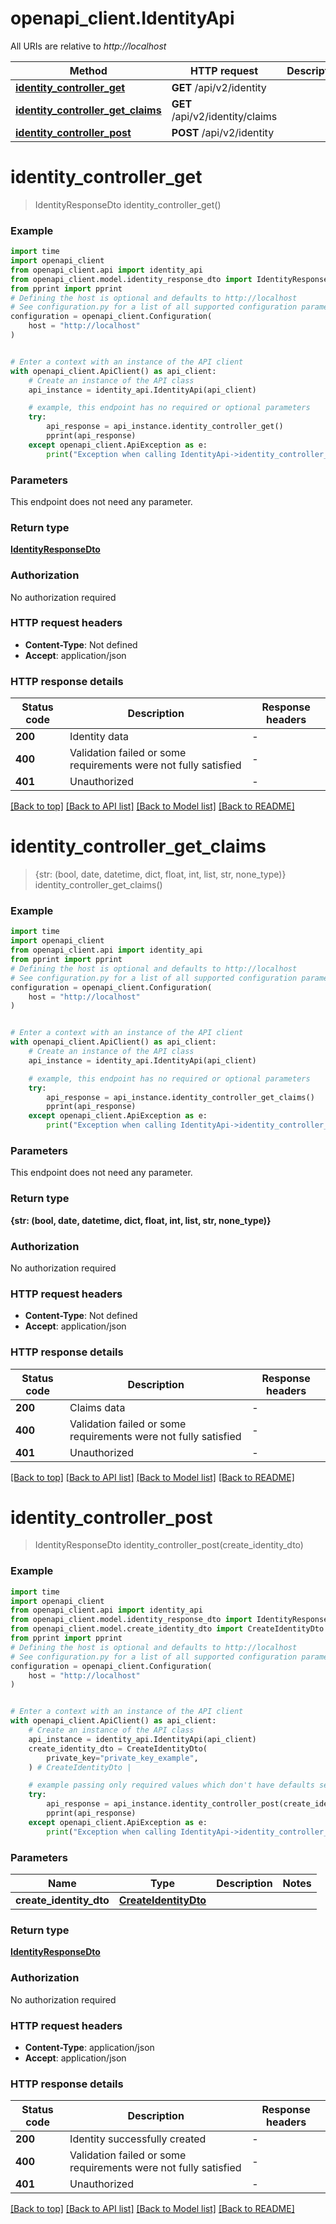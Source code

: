 # openapi_client.IdentityApi

All URIs are relative to *http://localhost*

Method | HTTP request | Description
------------- | ------------- | -------------
[**identity_controller_get**](IdentityApi.md#identity_controller_get) | **GET** /api/v2/identity | 
[**identity_controller_get_claims**](IdentityApi.md#identity_controller_get_claims) | **GET** /api/v2/identity/claims | 
[**identity_controller_post**](IdentityApi.md#identity_controller_post) | **POST** /api/v2/identity | 


# **identity_controller_get**
> IdentityResponseDto identity_controller_get()



### Example


```python
import time
import openapi_client
from openapi_client.api import identity_api
from openapi_client.model.identity_response_dto import IdentityResponseDto
from pprint import pprint
# Defining the host is optional and defaults to http://localhost
# See configuration.py for a list of all supported configuration parameters.
configuration = openapi_client.Configuration(
    host = "http://localhost"
)


# Enter a context with an instance of the API client
with openapi_client.ApiClient() as api_client:
    # Create an instance of the API class
    api_instance = identity_api.IdentityApi(api_client)

    # example, this endpoint has no required or optional parameters
    try:
        api_response = api_instance.identity_controller_get()
        pprint(api_response)
    except openapi_client.ApiException as e:
        print("Exception when calling IdentityApi->identity_controller_get: %s\n" % e)
```


### Parameters
This endpoint does not need any parameter.

### Return type

[**IdentityResponseDto**](IdentityResponseDto.md)

### Authorization

No authorization required

### HTTP request headers

 - **Content-Type**: Not defined
 - **Accept**: application/json


### HTTP response details

| Status code | Description | Response headers |
|-------------|-------------|------------------|
**200** | Identity data |  -  |
**400** | Validation failed or some requirements were not fully satisfied |  -  |
**401** | Unauthorized |  -  |

[[Back to top]](#) [[Back to API list]](../README.md#documentation-for-api-endpoints) [[Back to Model list]](../README.md#documentation-for-models) [[Back to README]](../README.md)

# **identity_controller_get_claims**
> {str: (bool, date, datetime, dict, float, int, list, str, none_type)} identity_controller_get_claims()



### Example


```python
import time
import openapi_client
from openapi_client.api import identity_api
from pprint import pprint
# Defining the host is optional and defaults to http://localhost
# See configuration.py for a list of all supported configuration parameters.
configuration = openapi_client.Configuration(
    host = "http://localhost"
)


# Enter a context with an instance of the API client
with openapi_client.ApiClient() as api_client:
    # Create an instance of the API class
    api_instance = identity_api.IdentityApi(api_client)

    # example, this endpoint has no required or optional parameters
    try:
        api_response = api_instance.identity_controller_get_claims()
        pprint(api_response)
    except openapi_client.ApiException as e:
        print("Exception when calling IdentityApi->identity_controller_get_claims: %s\n" % e)
```


### Parameters
This endpoint does not need any parameter.

### Return type

**{str: (bool, date, datetime, dict, float, int, list, str, none_type)}**

### Authorization

No authorization required

### HTTP request headers

 - **Content-Type**: Not defined
 - **Accept**: application/json


### HTTP response details

| Status code | Description | Response headers |
|-------------|-------------|------------------|
**200** | Claims data |  -  |
**400** | Validation failed or some requirements were not fully satisfied |  -  |
**401** | Unauthorized |  -  |

[[Back to top]](#) [[Back to API list]](../README.md#documentation-for-api-endpoints) [[Back to Model list]](../README.md#documentation-for-models) [[Back to README]](../README.md)

# **identity_controller_post**
> IdentityResponseDto identity_controller_post(create_identity_dto)



### Example


```python
import time
import openapi_client
from openapi_client.api import identity_api
from openapi_client.model.identity_response_dto import IdentityResponseDto
from openapi_client.model.create_identity_dto import CreateIdentityDto
from pprint import pprint
# Defining the host is optional and defaults to http://localhost
# See configuration.py for a list of all supported configuration parameters.
configuration = openapi_client.Configuration(
    host = "http://localhost"
)


# Enter a context with an instance of the API client
with openapi_client.ApiClient() as api_client:
    # Create an instance of the API class
    api_instance = identity_api.IdentityApi(api_client)
    create_identity_dto = CreateIdentityDto(
        private_key="private_key_example",
    ) # CreateIdentityDto | 

    # example passing only required values which don't have defaults set
    try:
        api_response = api_instance.identity_controller_post(create_identity_dto)
        pprint(api_response)
    except openapi_client.ApiException as e:
        print("Exception when calling IdentityApi->identity_controller_post: %s\n" % e)
```


### Parameters

Name | Type | Description  | Notes
------------- | ------------- | ------------- | -------------
 **create_identity_dto** | [**CreateIdentityDto**](CreateIdentityDto.md)|  |

### Return type

[**IdentityResponseDto**](IdentityResponseDto.md)

### Authorization

No authorization required

### HTTP request headers

 - **Content-Type**: application/json
 - **Accept**: application/json


### HTTP response details

| Status code | Description | Response headers |
|-------------|-------------|------------------|
**200** | Identity successfully created |  -  |
**400** | Validation failed or some requirements were not fully satisfied |  -  |
**401** | Unauthorized |  -  |

[[Back to top]](#) [[Back to API list]](../README.md#documentation-for-api-endpoints) [[Back to Model list]](../README.md#documentation-for-models) [[Back to README]](../README.md)

